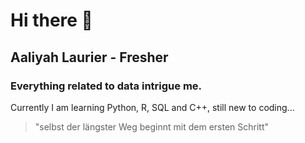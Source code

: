# Hi there 👋
## Aaliyah Laurier - Fresher 
### Everything related to data intrigue me.
Currently I am learning Python, R, SQL and C++, still new to coding...
> "selbst der längster Weg beginnt mit dem ersten Schritt"
<!-- ADD MORE DETAILS LATER-->
